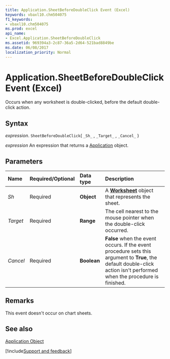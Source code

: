 ```yaml
---
title: Application.SheetBeforeDoubleClick Event (Excel)
keywords: vbaxl10.chm504075
f1_keywords:
- vbaxl10.chm504075
ms.prod: excel
api_name:
- Excel.Application.SheetBeforeDoubleClick
ms.assetid: 969394a3-2c87-36a5-2d64-521bad8849be
ms.date: 06/08/2017
localization_priority: Normal
---
```



# Application.SheetBeforeDoubleClick Event (Excel)

Occurs when any worksheet is double-clicked, before the default double-click action.


## Syntax

_expression_. `SheetBeforeDoubleClick`( `_Sh_` , `_Target_` , `_Cancel_` )

 _expression_ An expression that returns a [Application](Excel.Application-graph-property.md) object.


## Parameters



|Name|Required/Optional|Data type|Description|
|:-----|:-----|:-----|:-----|
| _Sh_|Required| **Object**| A **[Worksheet](Excel.Worksheet.md)** object that represents the sheet.|
| _Target_|Required| **Range**|The cell nearest to the mouse pointer when the double-click occurred.|
| _Cancel_|Required| **Boolean**| **False** when the event occurs. If the event procedure sets this argument to **True**, the default double-click action isn't performed when the procedure is finished.|

## Remarks

This event doesn't occur on chart sheets.


## See also


[Application Object](Excel.Application(object).md)

[!include[Support and feedback](~/includes/feedback-boilerplate.md)]